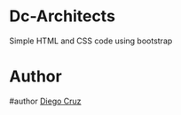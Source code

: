 ﻿# Dc-Architects 

 Simple HTML and CSS code using bootstrap


 # Author
 #author [Diego Cruz](https://github.com/diegoforrest)

